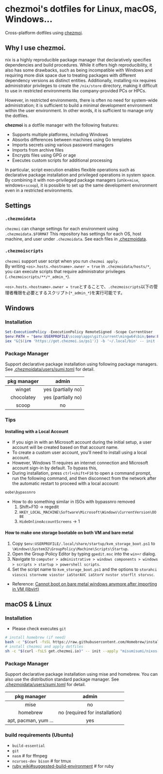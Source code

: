 # chezmoi's dotfiles for Linux, macOS, Windows...

Cross-platform dotfiles using [chezmoi](https://www.chezmoi.io).

## Why I use chezmoi.

nix is a highly reproducible package manager that declaratively specifies dependencies and build procedures.
While it offers high reproducibility, it also has some drawbacks, such as being incompatible with Windows and requiring more disk space due to treating packages with different dependency versions as distinct entities.
Additionally, installing nix requires administrator privileges to create the `/nix/store` directory, making it difficult to use in restricted environments like company-provided PCs or HPCs.

However, in restricted environments, there is often no need for system-wide administration; it is sufficient to build a minimal development environment within the user environment.
In other words, it is sufficient to manage only the dotfiles.

**chezmoi** is a dotfile manager with the following features:

- Supports multiple platforms, including Windows
- Absorbs differences between machines using Go templates
- Imports secrets using various password managers
- Imports from archive files
- Encrypts files using GPG or age
- Executes custom scripts for additional processing

In particular, script execution enables flexible operations such as declarative package installation and privileged operations in system space.
By combining it with non-privileged package managers (unix=`mise`, windows=`scoop`), it is possible to set up the same development environment even in a restricted environments.

## Settings

### `.chezmoidata`

`chezmoi` can change settings for each environment using `.chezmoidata.$FORMAT`
This repository has settings for each OS, host machine, and user under `.chezmoidata`.
See each files in [.chezmoidata](.chezmoidata).

### `.chezmoiscripts`

`chezmoi` support user script when you run `chezmoi apply`.  
By writing `<os>.hosts.<hostname>.owner = true` in `.chezmoidata/hosts/*`, you can execute scripts that require administrator privileges (`.chezmoiscripts/**/*_admin_*`).

`<os>.hosts.<hostname>.owner = true`とすることで、`.chezmoiscripts`以下の管理者権限を必要とするスクリプト(`*_admin_*`)を実行可能です。

## Windows

### Installation

```ps1
Set-ExecutionPolicy -ExecutionPolicy RemoteSigned -Scope CurrentUser
$env:PATH = "$env:USERPROFILE\scoop\apps\git\current\mingw64\bin;$env:PATH"
iex "&{$(irm 'https://get.chezmoi.io/ps1')} -b '~/.local/bin' -- init --apply misumisumi/nixos-desktop-config"
```

### Package Manager

Support declarative package installation using following package managers.
See [.chezmoidata/users/sumi.toml](.chezmoidata/users/sumi.toml) for detail.

| pkg manager |       admin        |
| :---------: | :----------------: |
|   winget    | yes (partially no) |
| chocolatey  | yes (partially no) |
|    scoop    |         no         |

### Tips

#### Installing with a Local Account

- If you sign in with an Microsoft account during the initial setup, a user account will be created based on that account name.
- To create a custom user account, you'll need to install using a local account.
- However, Windows 11 requires an internet connection and Microsoft account sign-in by default. To bypass this,
- During installation, press `ctrl+shift+F10` to open a command prompt, run the following command, and then disconnect from the network after the automatic restart to proceed with a local account:

```bat
oobe\bypassnro
```

- How to do something similar in ISOs with bypassnro removed
  1.  Shift+F10 -> regedit
  2.  `HKEY_LOCAL_MACHINE\Software\Microsoft\Windows\CurrentVersion\OOBE`
  3.  `HideOnlineAccountScreens` -> 1

#### How to make one storage bootable on both VM and bare metal

1. Copy `$env:USERPROFILE/.local/share/startup/kvm_storage_boot.ps1` to `\Windows\System32\GroupPolicy\Machine\Scripts\Startup`.
2. Open the Group Policy Editor by typing `gpedit.msc` into the `win+r` dialog.
3. Navigate to `computer > administrative > windows components > windows > scripts > startup > powershell scripts`.
4. Set the script name to `kvm_storage_boot.ps1` and the options to `storahci vioscsi stornvme viostor iaStorAVC iaStorV nvstor storflt storvsc`.

- Reference: [Cannot boot on bare metal windows anymore after importing in VM (libvirt)](https://www.reddit.com/r/VFIO/comments/kkoyvj/cannot_boot-on-bare-metal-windows-anymore-after/)

## macOS & Linux

### Installation

- Please check executes `git`

```sh
# install homebrew (if need)
bash -c "$(curl -fsSL https://raw.githubusercontent.com/Homebrew/install/HEAD/install.sh)"
# install chezmoi and apply dotfiles
sh -c "$(curl -fsLS get.chezmoi.io)" -- init --apply "misumisumi/nixos-desktop-config"
```

### Package Manager

Support declarative package installation using mise and homebrew.
You can also use the distribution standard package manager.
See [.chezmoidata/users/sumi.toml](.chezmoidata/users/sumi.toml) for detail.

|     pkg manager      |             admin              |
| :------------------: | :----------------------------: |
|         mise         |               no               |
|       homebrew       | no (required for installation) |
| apt, pacman, yum ... |              yes               |

### build requirements (Ubuntu)

- `build-essential`
- `git`
- `nasm` # for ffmpeg
- `ncurses-dev bison` # for tmux
- [ruby wiki#suggested-build-environment](https://github.com/rbenv/ruby-build/wiki#suggested-build-environment) # for ruby
